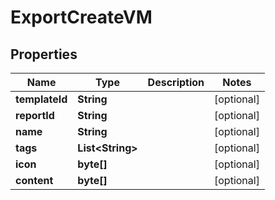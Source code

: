 

# ExportCreateVM


## Properties

Name | Type | Description | Notes
------------ | ------------- | ------------- | -------------
**templateId** | **String** |  |  [optional]
**reportId** | **String** |  |  [optional]
**name** | **String** |  |  [optional]
**tags** | **List&lt;String&gt;** |  |  [optional]
**icon** | **byte[]** |  |  [optional]
**content** | **byte[]** |  |  [optional]



